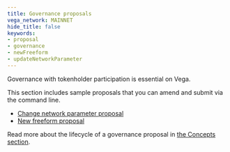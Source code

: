 ```yaml
---
title: Governance proposals
vega_network: MAINNET
hide_title: false
keywords:
- proposal
- governance
- newFreeform
- updateNetworkParameter
---
```

Governance with tokenholder participation is essential on Vega.

This section includes sample proposals that you can amend and submit via the command line.
* [Change network parameter proposal](./network-parameter-proposal.md)
* [New freeform proposal](./freeform-proposal.md)


Read more about the lifecycle of a governance proposal in [the Concepts section](../../concepts/vega-protocol.md#governance).
